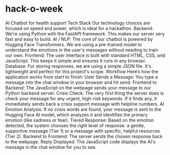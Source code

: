 # hack-o-week
AI Chatbot for health support
Tech Stack
Our technology choices are focused on speed and power, which is ideal for a hackathon.
Backend: We're using Python with the FastAPI framework. This makes our server very fast and easy to build.
AI / NLP: The core of our chatbot is powered by Hugging Face Transformers. We are using a pre-trained model to understand the emotions in the user's messages without needing to train our own.
Frontend: The user interface is built with standard HTML, CSS, and JavaScript. This keeps it simple and ensures it runs in any browser.
Database: For storing responses, we are using a simple JSON file. It's lightweight and perfect for this project's scope.
Workflow
Here’s how the application works from start to finish:
User Sends a Message: You type a message into the chat window in your browser and hit send.
Frontend to Backend: The JavaScript on the webpage sends your message to our Python backend server.
Crisis Check: The very first thing the server does is check your message for any urgent, high-risk keywords. If it finds any, it immediately sends back a crisis support message with helpline numbers.
AI Emotion Analysis: If no crisis words are found, your message is sent to the Hugging Face AI model, which analyzes it and identifies the primary emotion (like sadness or fear).
Tiered Response: Based on the emotion detected, the system chooses the right level of response: a gentle, supportive message (Tier 1) or a message with specific, helpful resources (Tier 2).
Backend to Frontend: The server sends the chosen response back to the webpage.
Reply Displayed: The JavaScript code displays the AI's message in the chat window for you to see.


